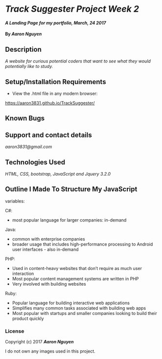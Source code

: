 # _Track Suggester Project Week 2_

#### _A Landing Page for my portfolio, March, 24 2017_

#### By _**Aaron Nguyen**_

## Description

_A website for curious potential coders that want to see what they would potentially like to study._

## Setup/Installation Requirements

* View the .html file in any modern browser:

https://aaron3831.github.io/TrackSuggester/

## Known Bugs

## Support and contact details

_aaron3831@gmail.com_

## Technologies Used

_HTML, CSS, bootstrap, JavaScript and Jquery 3.2.0_

## Outline I Made To Structure My JavaScript

variables:

C#:
- most popular language for larger companies: in-demand

Java:
- common with enterprise companies
- broader usage that includes high-performance processing to Android user interfaces - also in-demand

PHP:
- Used in content-heavy websites that don’t require as much user interaction
- Most popular content management systems are written in PHP
- Very involved with building websites

Ruby:
- Popular language for building interactive web applications
- Simplifies many common tasks associated with building web apps
- Most popular with startups and smaller companies looking to build their product quickly

### License

Copyright (c) 2017 **_Aaron Nguyen_**

I do not own any images used in this project.
